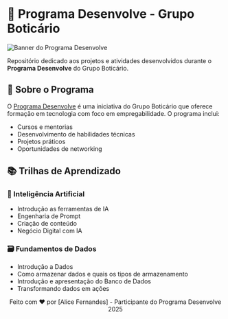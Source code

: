 # 🌱 Programa Desenvolve - Grupo Boticário

![Banner do Programa Desenvolve](https://desenvolve.grupoboticario.com.br/images/desenvolve-logo.png)

Repositório dedicado aos projetos e atividades desenvolvidos durante o **Programa Desenvolve** do Grupo Boticário.

## 📝 Sobre o Programa
O [Programa Desenvolve](https://www.grupoboticario.com.br/desenvolve) é uma iniciativa do Grupo Boticário que oferece formação em tecnologia com foco em empregabilidade. O programa inclui:

- Cursos e mentorias
- Desenvolvimento de habilidades técnicas
- Projetos práticos
- Oportunidades de networking


## 📚 Trilhas de Aprendizado

### 🤖 Inteligência Artificial
- Introdução as ferramentas de IA
- Engenharia de Prompt
- Criação de conteúdo
- Negócio Digital com IA

### 🗃️ Fundamentos de Dados
- Introdução a Dados
- Como armazenar dados e quais os tipos de armazenamento
- Introdução e apresentação do Banco de Dados
- Transformando dados em ações

<p align="center">
  Feito com ❤️ por [Alice Fernandes] - Participante do Programa Desenvolve 2025
</p> 


